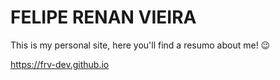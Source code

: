 # FELIPE RENAN VIEIRA

This is my personal site, here you'll find a resumo about me! 😉

https://frv-dev.github.io
